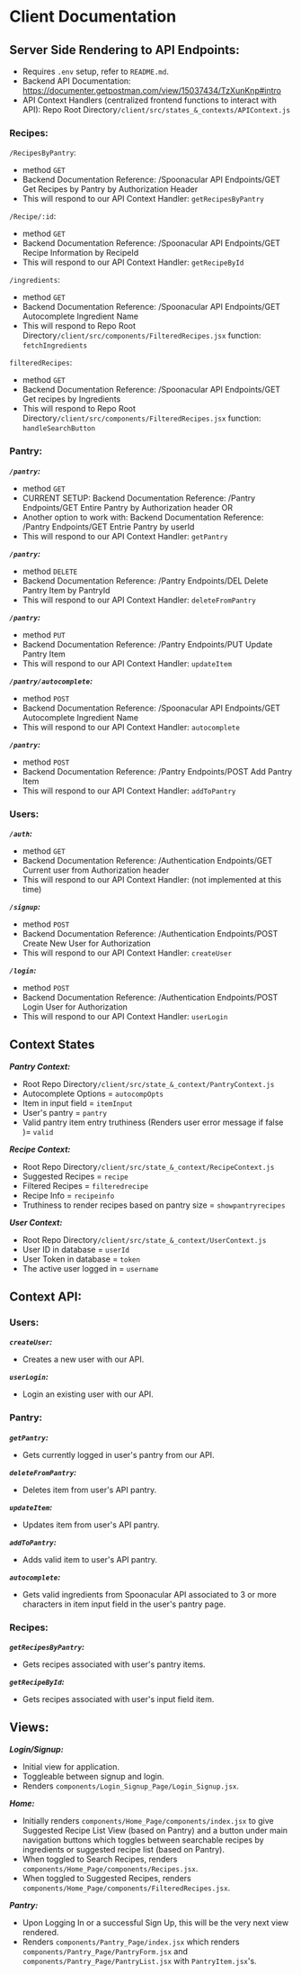 # Client Documentation


## Server Side Rendering to API Endpoints:
- Requires `.env` setup, refer to `README.md`.
- Backend API Documentation: https://documenter.getpostman.com/view/15037434/TzXunKnp#intro
- API Context Handlers (centralized frontend functions to interact with API): Repo Root Directory`/client/src/states_&_contexts/APIContext.js`

### Recipes:
`/RecipesByPantry`:
- method `GET`
- Backend Documentation Reference: /Spoonacular API Endpoints/GET Get Recipes by Pantry by Authorization Header
- This will respond to our API Context Handler: `getRecipesByPantry`

`/Recipe/:id`:
- method `GET`
- Backend Documentation Reference: /Spoonacular API Endpoints/GET Recipe Information by RecipeId
- This will respond to our API Context Handler: `getRecipeById`

`/ingredients`:
- method `GET`
- Backend Documentation Reference: /Spoonacular API Endpoints/GET Autocomplete Ingredient Name
- This will respond to Repo Root Directory`/client/src/components/FilteredRecipes.jsx` function: `fetchIngredients`

`filteredRecipes`:
- method `GET`
- Backend Documentation Reference: /Spoonacular API Endpoints/GET Get recipes by Ingredients
- This will respond to Repo Root Directory`/client/src/components/FilteredRecipes.jsx` function: `handleSearchButton`

### Pantry:
***`/pantry`:***
- method `GET`
- CURRENT SETUP: Backend Documentation Reference: /Pantry Endpoints/GET Entire Pantry by Authorization header
OR
- Another option to work with: Backend Documentation Reference: /Pantry Endpoints/GET Entrie Pantry by userId
- This will respond to our API Context Handler: `getPantry`

***`/pantry`:***
- method `DELETE`
- Backend Documentation Reference: /Pantry Endpoints/DEL Delete Pantry Item by PantryId
- This will respond to our API Context Handler: `deleteFromPantry`

***`/pantry`:***
- method `PUT`
- Backend Documentation Reference: /Pantry Endpoints/PUT Update Pantry Item
- This will respond to our API Context Handler: `updateItem`

***`/pantry/autocomplete`:***
- method `POST`
- Backend Documentation Reference: /Spoonacular API Endpoints/GET Autocomplete Ingredient Name
- This will respond to our API Context Handler: `autocomplete`

***`/pantry`:***
- method `POST`
- Backend Documentation Reference: /Pantry Endpoints/POST Add Pantry Item
- This will respond to our API Context Handler: `addToPantry`

### Users:
***`/auth`:***
- method `GET`
- Backend Documentation Reference: /Authentication Endpoints/GET Current user from Authorization header
- This will respond to our API Context Handler: (not implemented at this time)

***`/signup`:***
- method `POST`
- Backend Documentation Reference: /Authentication Endpoints/POST Create New User for Authorization
- This will respond to our API Context Handler: `createUser`

***`/login`:***
- method `POST`
- Backend Documentation Reference: /Authentication Endpoints/POST Login User for Authorization
- This will respond to our API Context Handler: `userLogin`


## Context States
***Pantry Context:***
- Root Repo Directory`/client/src/state_&_context/PantryContext.js`
- Autocomplete Options = `autocompOpts`
- Item in input field = `itemInput`
- User's pantry = `pantry`
- Valid pantry item entry truthiness (Renders user error message if false )= `valid`

***Recipe Context:***
- Root Repo Directory`/client/src/state_&_context/RecipeContext.js`
- Suggested Recipes = `recipe`
- Filtered Recipes = `filteredrecipe`
- Recipe Info = `recipeinfo`
- Truthiness to render recipes based on pantry size = `showpantryrecipes`

***User Context:***
- Root Repo Directory`/client/src/state_&_context/UserContext.js`
- User ID in database = `userId`
- User Token in database = `token`
- The active user logged in = `username`


## Context API:
### Users:
***`createUser`:***
- Creates a new user with our API.

***`userLogin`:***
- Login an existing user with our API.

### Pantry:
***`getPantry`:***
- Gets currently logged in user's pantry from our API.

***`deleteFromPantry`:***
- Deletes item from user's API pantry.

***`updateItem`:***
- Updates item from user's API pantry.

***`addToPantry`:***
- Adds valid item to user's API pantry.

***`autocomplete`:***
- Gets valid ingredients from Spoonacular API associated to 3 or more characters in item input field in the user's pantry page.

### Recipes:
***`getRecipesByPantry`:***
- Gets recipes associated with user's pantry items.

***`getRecipeById`:***
- Gets recipes associated with user's input field item.


## Views:
***Login/Signup:***
- Initial view for application.
- Toggleable between signup and login.
- Renders `components/Login_Signup_Page/Login_Signup.jsx`.

***Home:***
- Initially renders `components/Home_Page/components/index.jsx` to give Suggested Recipe List View (based on Pantry) and a button under main navigation buttons which toggles between searchable recipes by ingredients or suggested recipe list (based on Pantry).
- When toggled to Search Recipes, renders `components/Home_Page/components/Recipes.jsx`.
- When toggled to Suggested Recipes, renders `components/Home_Page/components/FilteredRecipes.jsx`.

***Pantry:***
- Upon Logging In or a successful Sign Up, this will be the very next view rendered.
- Renders `components/Pantry_Page/index.jsx` which renders `components/Pantry_Page/PantryForm.jsx` and `components/Pantry_Page/PantryList.jsx` with `PantryItem.jsx`'s.
